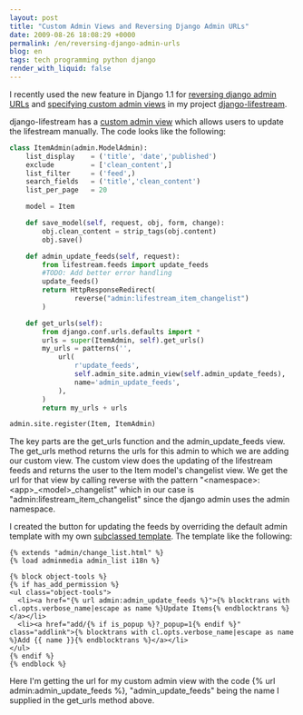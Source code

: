 ```yaml
---
layout: post
title: "Custom Admin Views and Reversing Django Admin URLs"
date: 2009-08-26 18:08:29 +0000
permalink: /en/reversing-django-admin-urls
blog: en
tags: tech programming python django
render_with_liquid: false
---
```


I recently used the new feature in Django 1.1 for [reversing django
admin
URLs](http://docs.djangoproject.com/en/dev/ref/contrib/admin/#reversing-admin-urls)
and [specifying custom admin
views](http://docs.djangoproject.com/en/dev/ref/contrib/admin/#adding-views-to-admin-sites)
in my project
[django-lifestream](http://code.google.com/p/django-lifestream-2/).

django-lifestream has a [custom admin
view](http://bitbucket.org/IanLewis/django-lifestream/src/5c632eae0574/lifestream/admin.py#cl-120)
which allows users to update the lifestream manually. The code looks
like the following:

```python
class ItemAdmin(admin.ModelAdmin):
    list_display    = ('title', 'date','published')
    exclude         = ['clean_content',]
    list_filter     = ('feed',)
    search_fields   = ('title','clean_content')
    list_per_page   = 20

    model = Item

    def save_model(self, request, obj, form, change):
        obj.clean_content = strip_tags(obj.content)
        obj.save()

    def admin_update_feeds(self, request):
        from lifestream.feeds import update_feeds
        #TODO: Add better error handling
        update_feeds()
        return HttpResponseRedirect(
                reverse("admin:lifestream_item_changelist")
        )

    def get_urls(self):
        from django.conf.urls.defaults import *
        urls = super(ItemAdmin, self).get_urls()
        my_urls = patterns('',
            url(
                r'update_feeds',
                self.admin_site.admin_view(self.admin_update_feeds),
                name='admin_update_feeds',
            ),
        )
        return my_urls + urls

admin.site.register(Item, ItemAdmin)
```

The key parts are the get_urls function and the admin_update_feeds
view. The get_urls method returns the urls for this admin to which we
are adding our custom view. The custom view does the updating of the
lifestream feeds and returns the user to the Item model's changelist
view. We get the url for that view by calling reverse with the pattern
"\<namespace\>:\<app\>\_\<model\>\_changelist" which in our case is
"admin:lifestream_item_changelist" since the django admin uses the
admin namespace.

I created the button for updating the feeds by overriding the default
admin template with my own [subclassed
template](http://bitbucket.org/IanLewis/django-lifestream/src/tip/lifestream/templates/admin/lifestream/item/change_list.html).
The template like the following:

```django
{% extends "admin/change_list.html" %}
{% load adminmedia admin_list i18n %}

{% block object-tools %}
{% if has_add_permission %}
<ul class="object-tools">
  <li><a href="{% url admin:admin_update_feeds %}">{% blocktrans with cl.opts.verbose_name|escape as name %}Update Items{% endblocktrans %}</a></li>
  <li><a href="add/{% if is_popup %}?_popup=1{% endif %}" class="addlink">{% blocktrans with cl.opts.verbose_name|escape as name %}Add {{ name }}{% endblocktrans %}</a></li>
</ul>
{% endif %}
{% endblock %}
```

Here I'm getting the url for my custom admin view with the code {% url
admin:admin\_update\_feeds %}, "admin_update_feeds" being the name I
supplied in the get_urls method above.
